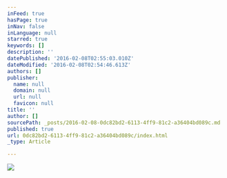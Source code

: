 ```yaml
---
inFeed: true
hasPage: true
inNav: false
inLanguage: null
starred: true
keywords: []
description: ''
datePublished: '2016-02-08T02:55:03.010Z'
dateModified: '2016-02-08T02:54:46.613Z'
authors: []
publisher:
  name: null
  domain: null
  url: null
  favicon: null
title: ''
author: []
sourcePath: _posts/2016-02-08-0dc82bd2-6113-4ff9-81c2-a36404bd089c.md
published: true
url: 0dc82bd2-6113-4ff9-81c2-a36404bd089c/index.html
_type: Article

---
```

![](https://the-grid-user-content.s3-us-west-2.amazonaws.com/25121f83-45e7-434d-8bf2-099665a54597.jpg)